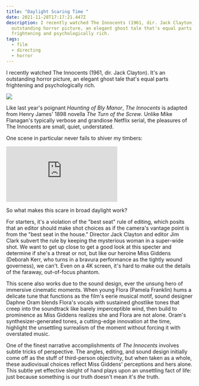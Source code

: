 ```yaml
---
title: "Daylight Scaring Time "
date: 2021-11-28T17:17:21.447Z
description: I recently watched The Innocents (1961, dir. Jack Clayton). It's an
  outstanding horror picture, an elegant ghost tale that's equal parts
  frightening and psychologically rich.
tags:
  - film
  - directing
  - horror
---
```

I recently watched The Innocents (1961, dir. Jack Clayton). It's an outstanding horror picture, an elegant ghost tale that's equal parts frightening and psychologically rich.

![](/static/img/innocents.jpg)

Like last year's poignant *Haunting of Bly Manor*, *The Innocents* is adapted from Henry James' 1898 novella *The Turn of the Screw*. Unlike Mike Flanagan's typically verbose and grandiose Netflix serial, the pleasures of The Innocents are small, quiet, understated.

One scene in particular never fails to shiver my timbers: 

<div class="aspect-w-16 aspect-h-9">
  <iframe src="https://www.youtube.com/embed/VEkAKpFMJW4" title="YouTube video player" frameborder="0" allow="accelerometer; autoplay; clipboard-write; encrypted-media; gyroscope; picture-in-picture" allowfullscreen></iframe>
</div>

So what makes this scare in broad daylight work? 

For starters, it's a violation of the "best seat" rule of editing, which posits that an editor should make shot choices as if the camera's vantage point is from the "best seat in the house." Director Jack Clayton and editor Jim Clark subvert the rule by keeping the mysterious woman in a super-wide shot. We want to get up close to get a good look at this specter and determine if she's a threat or not, but like our heroine Miss Giddens (Deborah Kerr, who turns in a bravura performance as the tightly wound governess), we can't. Even on a 4K screen, it's hard to make out the details of the faraway, out-of-focus phantom.

This scene also works due to the sound design, ever the unsung hero of immersive cinematic moments. When young Flora (Pamela Franklin) hums a delicate tune that functions as the film's eerie musical motif, sound designer Daphne Oram blends Flora's vocals with sustained ghostlike tones that creep into the soundtrack like barely imperceptible wind, then build to prominence as Miss Giddens realizes she and Flora are not alone. Oram's synthesizer-generated tones, a cutting-edge innovation at the time, highlight the unsettling surrealism of the moment without forcing it with overstated music. 

One of the finest narrative accomplishments of *The Innocents* involves subtle tricks of perspective. The angles, editing, and sound design initially come off as the stuff of third-person objectivity, but when taken as a whole, these audiovisual choices reflect Miss Giddens' perceptions and hers alone. This subtle yet effective sleight of hand plays upon an unsettling fact of life: just because something is our truth doesn't mean it's *the* truth.
